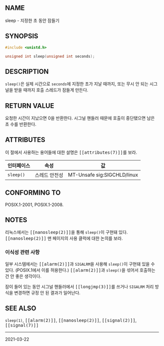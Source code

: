 ## NAME

sleep - 지정한 초 동안 잠들기

## SYNOPSIS

```c
#include <unistd.h>

unsigned int sleep(unsigned int seconds);
```

## DESCRIPTION

`sleep()`은 실제 시간으로 `seconds`에 지정한 초가 지날 때까지, 또는 무시 안 되는 시그널을 받을 때까지 호출 스레드가 잠들게 만든다.

## RETURN VALUE

요청한 시간이 지났으면 0을 반환한다. 시그널 핸들러 때문에 호출이 중단됐으면 남은 초 수를 반환한다.

## ATTRIBUTES

이 절에서 사용하는 용어들에 대한 설명은 <tt>[[attributes(7)]]</tt>를 보라.

| 인터페이스 | 속성 | 값 |
| --- | --- | --- |
| `sleep()` | 스레드 안전성 | MT-Unsafe sig:SIGCHLD/linux |

## CONFORMING TO

POSIX.1-2001, POSIX.1-2008.

## NOTES

리눅스에서는 <tt>[[nanosleep(2)]]</tt>을 통해 `sleep()`이 구현돼 있다. <tt>[[nanosleep(2)]]</tt> 맨 페이지의 사용 클럭에 대한 논의를 보라.

### 이식성 관련 사항

일부 시스템에서는 <tt>[[alarm(2)]]</tt>과 `SIGALRM`을 사용해 `sleep()`이 구현돼 있을 수 있다. (POSIX.1에서 이를 허용한다.) <tt>[[alarm(2)]]</tt>과 `sleep()`을 섞어서 호출하는 건 안 좋은 생각이다.

잠이 들어 있는 동안 시그널 핸들러에서 <tt>[[longjmp(3)]]</tt>를 쓰거나 `SIGALRM` 처리 방식을 변경하면 규정 안 된 결과가 일어난다.

## SEE ALSO

`sleep(1)`, <tt>[[alarm(2)]]</tt>, <tt>[[nanosleep(2)]]</tt>, <tt>[[signal(2)]]</tt>, <tt>[[signal(7)]]</tt>

----

2021-03-22
